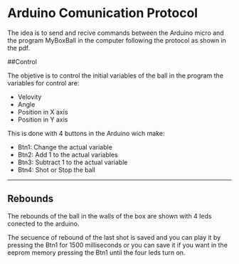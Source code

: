 # Arduino Comunication Protocol

The idea is to send and recive commands between the Arduino micro and the program MyBoxBall in the computer following the protocol as shown in the pdf.

##Control

The objetive is to control the initial variables of the ball in the program the variables for control are:
* Velovity
* Angle
* Position in X axis
* Position in Y axis

This is done with 4 buttons in the Arduino wich make:
* Btn1: Change the actual variable
* Btn2: Add 1 to the actual variables
* Btn3: Subtract 1 to the actual variable
* Btn4: Shot or Stop the ball
----
## Rebounds

The rebounds of the ball in the walls of the box are shown with 4 leds conected to the arduino. <br />

The secuence of rebound of the last shot is saved and you can play it by pressing the Btn1 for 1500 milliseconds or you can save it if you want in the eeprom memory pressing the Btn1 until the four leds turn on.
